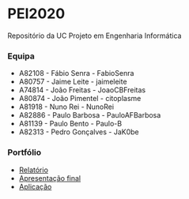 # PEI2020
Repositório da UC Projeto em Engenharia Informática


### Equipa

* A82108 - Fábio Senra - FabioSenra
* A80757 - Jaime Leite - jaimeleite
* A74814 - João Freitas - JoaoCBFreitas
* A80874 - João Pimentel - citoplasme
* A81918 - Nuno Rei - NunoRei
* A82886 - Paulo Barbosa - PauloAFBarbosa
* A81139 - Paulo Bento - Paulo-B
* A82313 - Pedro Gonçalves - JaK0be

### Portfólio

* [Relatório](https://github.com/citoplasme/PEI2020/blob/main/docs/relatorios/relatotio3_entrega_final.pdf)
* [Apresentação final](https://github.com/citoplasme/PEI2020/blob/main/docs/apresentacoes/Final_pitch.pptx)
* [Aplicação](http://servicify.di.uminho.pt:50300)
